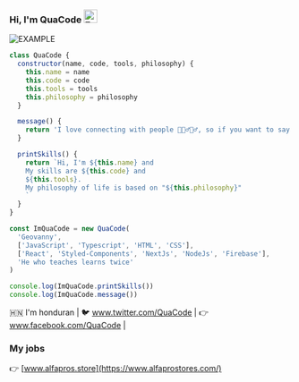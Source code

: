 ### Hi, I'm QuaCode <img src="https://firebasestorage.googleapis.com/v0/b/quacode-eb12b.appspot.com/o/hi.gif?alt=media&token=726b64ec-03a0-4d34-9a24-8ca60bae0494" alt="EXAMPLE" width="24px"/>


<img src="https://firebasestorage.googleapis.com/v0/b/quacode-eb12b.appspot.com/o/Frame%2019.png?alt=media&token=f9b25afa-1cfe-4dfb-b2bc-bf743a42eece" alt="EXAMPLE" />

```jsx
class QuaCode {
  constructor(name, code, tools, philosophy) {
    this.name = name
    this.code = code
    this.tools = tools
    this.philosophy = philosophy
  }

  message() {
    return 'I love connecting with people 🥷🦸‍♂️🧙‍♂️, so if you want to say hi, ill be happy to meet you more'
  }

  printSkills() {
    return `Hi, I'm ${this.name} and
    My skills are ${this.code} and
    ${this.tools}.
    My philosophy of life is based on "${this.philosophy}"
    `
  }
}

const ImQuaCode = new QuaCode(
  'Geovanny',
  ['JavaScript', 'Typescript', 'HTML', 'CSS'],
  ['React', 'Styled-Components', 'NextJs', 'NodeJs', 'Firebase'],
  'He who teaches learns twice'
)

console.log(ImQuaCode.printSkills())
console.log(ImQuaCode.message())
```
🇭🇳 I'm honduran |
🐦 www.twitter.com/QuaCode |
👉 www.facebook.com/QuaCode |

### My jobs

👉 [www.alfapros.store](https://www.alfaprostores.com/)

